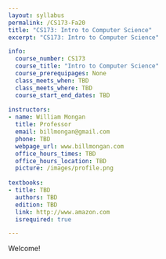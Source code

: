 ```yaml
---
layout: syllabus
permalink: /CS173-Fa20
title: "CS173: Intro to Computer Science"
excerpt: "CS173: Intro to Computer Science"

info:
  course_number: CS173
  course_title: "Intro to Computer Science"
  course_prerequipages: None
  class_meets_when: TBD
  class_meets_where: TBD
  course_start_end_dates: TBD
  
instructors:
- name: William Mongan
  title: Professor
  email: billmongan@gmail.com
  phone: TBD
  webpage_url: www.billmongan.com
  office_hours_times: TBD
  office_hours_location: TBD
  picture: /images/profile.png
  
textbooks:
- title: TBD
  authors: TBD
  edition: TBD
  link: http://www.amazon.com
  isrequired: true

---
```


Welcome!